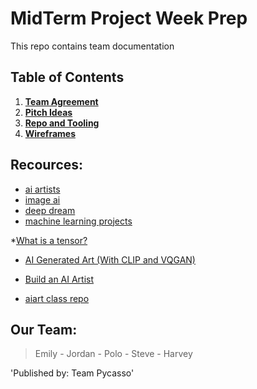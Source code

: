 # MidTerm Project Week Prep
This repo contains team  documentation

## Table of Contents

1. [**Team Agreement**](docs/team-agreement.md)
2. [**Pitch Ideas**](docs/pitch-ideas.md)
3. [**Repo and Tooling**](docs/repo-and-tooling.md)
4. [**Wireframes**](docs/wireframes.md)

## Recources:
* [ai artists](https://aiartists.org/ai-generated-art-tools)
* [image ai](http://imageai.org/#about)
* [deep dream](https://github.com/google/deepdream/blob/master/dream.ipynb)
* [machine learning projects](https://medium.com/coders-camp/230-machine-learning-projects-with-python-5d0c7abf8265)

*[What is a tensor?](https://www.youtube.com/watch?v=uaQeXi4E7gA)
* [AI Generated Art (With CLIP and VQGAN)](https://m.youtube.com/watch?v=LM8dil6n5h8)
* [Build an AI Artist](https://www.youtube.com/watch?v=9Mxw_ilpvwA)

* [aiart class repo](https://github.com/johnowhitaker/aiaiart)

## Our Team:
> Emily - Jordan - Polo - Steve - Harvey

'Published by: Team Pycasso'
